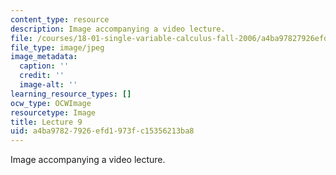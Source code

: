 ```yaml
---
content_type: resource
description: Image accompanying a video lecture.
file: /courses/18-01-single-variable-calculus-fall-2006/a4ba97827926efd1973fc15356213ba8_lec09.jpg
file_type: image/jpeg
image_metadata:
  caption: ''
  credit: ''
  image-alt: ''
learning_resource_types: []
ocw_type: OCWImage
resourcetype: Image
title: Lecture 9
uid: a4ba9782-7926-efd1-973f-c15356213ba8
---
```

Image accompanying a video lecture.

